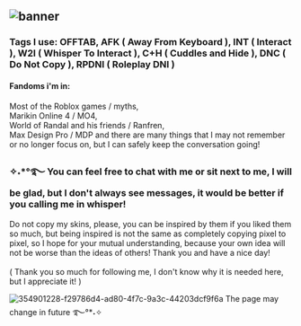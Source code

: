 ## ![banner](https://github.com/user-attachments/assets/6f35de93-0e4e-41d0-ba6d-6d37acc90752)

### Tags I use: OFFTAB, AFK ( Away From Keyboard ), INT ( Interact ), W2I ( Whisper To Interact ), C+H ( Cuddles and Hide ), DNC ( Do Not Copy ), RPDNI ( Roleplay DNI )<br/>
#### Fandoms i'm in: 
Most of the Roblox games / myths,<br/>
Marikin Online 4 / MO4,<br/> 
World of Randal and his friends / Ranfren,<br/> 
Max Design Pro / MDP and there are many things that I may not remember or no longer focus on, but I can safely keep the conversation going!<br/>
### ✧˖*°࿐ You can feel free to chat with me or sit next to me, I will be glad, but I don't always see messages, it would be better if you calling me in whisper!<br/>
Do not copy my skins, please, you can be inspired by them if you liked them so much, but being inspired is not the same as completely copying pixel to pixel, so I hope for your mutual understanding, because your own idea will not be worse than the ideas of others! Thank you and have a nice day!<br/>
<br/>( Thank you so much for following me, I don't know why it is needed here, but I appreciate it! )

![354901228-f29786d4-ad80-4f7c-9a3c-44203dcf9f6a](https://github.com/user-attachments/assets/c2a02a0a-8438-4f69-bbf0-8255218ee3c3)
The page may change in future ࿐°*˖✧
